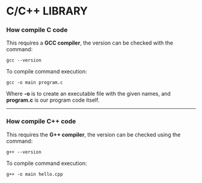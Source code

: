 # C/C++ LIBRARY
### How compile C code
This requires a **GCC compiler**, the version can be checked with the command:
```
gcc --version
```
To compile command execution:
```
gcc -o main program.c
```
Where **-o** is to create an executable file with the given names, and **program.c** is our program code itself.

---
### How compile C++ code
This requires the **G++ compiler**, the version can be checked using the command:
```
g++ --version
```
To compile command execution:
```
g++ -o main hello.cpp
```
